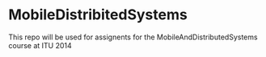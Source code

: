 MobileDistribitedSystems
========================
This repo will be used for assignents for the MobileAndDistributedSystems course at ITU 2014
